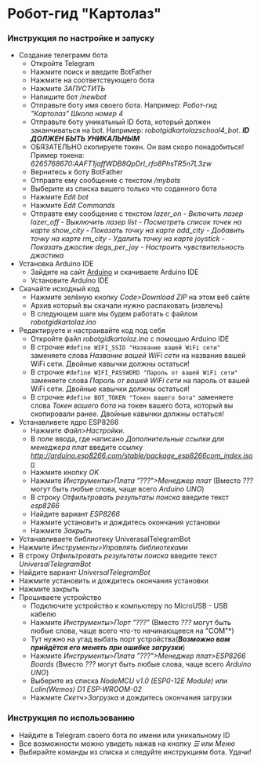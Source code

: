 # Робот-гид "Картолаз"
### Инструкция по настройке и запуску

- Создание телеграмм бота
  - Откройте Telegram
  - Нажмите поиск и введите BotFather
  - Нажмите на соответствующего бота
  - Нажмите *ЗАПУСТИТЬ*
  - Напишите бот */newbot*
  - Отправьте боту имя своего бота. Например: *Робот-гид "Картолаз" Школа номер 4*
  - Отправьте боту уникатьный ID бота, который должен заканчиваться на bot. Например: *robotgidkartolazschool4_bot*. ***ID ДОЛЖЕН БЫТЬ УНИКАЛЬНЫМ***
  - ОБЯЗАТЕЛЬНО скопируете токен. Он вам скоро понадобиться! Пример токена: *6265768670:AAFT1jaffWDB8QpDrI_rfo8PhsTR5n7L3zw*
  - Вернитесь к боту BotFather
  - Отправте ему сообщение с текстом */mybots*
  - Выберите из списка вашего только что соданного бота
  - Нажмите *Edit bot*
  - Нажмите *Edit Commands*
  - Отправте ему сообщение с текстом *lazer_on - Включить лазер
  lazer_off - Выключить лазер
  list - Посмотреть список точек на карте
  show_city - Показать точку на карте
  add_city - Добавить точку на карте
  rm_city - Удалить точку на карте
  joystick - Показать джостик
  degs_per_joy - Настроить чувствительность джостика*
- Установка Arduino IDE
  - Зайдите на сайт [Arduino](https://www.arduino.cc/en/software) и скачиваете Arduino IDE
  - Установите Arduino IDE
- Скачайте исходный код
  - Нажмите зелёную кнопку *Code>Download ZIP* на этом веб сайте
  - Архив который вы скачали нужно распаковать (извлечь)
  - В следующем шаге мы будем работать с файлом *robotgidkartolaz.ino*
- Редактируете и настраивайте код под себя
  - Откройте файл *robotgidkartolaz.ino* с помощью Arduino IDE
  - В строчке ``` #define WIFI_SSID "Название вашей WiFi сети" ``` заменяете слова *Название вашей WiFi сети* на название вашей WiFi сети. Двойные кавычки должны остаться!
  - В строчке ``` #define WIFI_PASSWORD "Пароль от вашей WiFi сети" ``` заменяете слова *Пароль от вашей WiFi сети* на пароль от вашей WiFi сети. Двойные кавычки должны остаться!
  - В строчке ``` #define BOT_TOKEN "Токен вашего бота" ``` заменяете слова *Токен вашего бота* на токен вашего бота, который вы скопировали ранее. Двойные кавычки должны остаться!
- Устанавливете ядро ESP8266
  - Нажмите *Файл>Настройки*.
  - В поле ввода, где написано *Дополнительные ссылки для менеджера плат* введите ссылку *http://arduino.esp8266.com/stable/package_esp8266com_index.json*
  - Нажмите кнопку *OK*
  - Нажмите *Инструменты>Плата "???">Менеджер плат* (Вместо *???* могут быть любые слова, чаще всего *Arduino UNO*)
  - В строку *Отфильтровать результаты поиска* введите текст *esp8266*
  - Найдите вариант *ESP8266*
  - Нажмите установить и дождитесь окончания установки
  - Нажмите *Закрыть*
- Устанавливаете библиотеку UniverasalTelegramBot
 - Нажмите *Инструменты>Управлять библиотеками*
 - В строку *Отфильтровать результаты поиска* введите текст *UniversalTelegramBot*
 - Найдите вариант *UniversalTelegramBot*
 - Нажмите установить и дождитесь окончания установки
 - Нажмите закрыть
- Прошиваете устройство
  - Подключите устройство к компьютеру по MicroUSB - USB кабелю
  - Нажмите *Инструменты>Порт "???"* (Вместо *???* могут быть любые слова, чаще всего что-то начинающееся на "COM"*) 
  - Тут нужно на угад выбать порт устройства(***Возможно вам прийдётся его менять при ошибке загрузки***)
  - Нажмите *Инструменты>Плата "???">Менеджер плат>ESP8266 Boards* (Вместо *???* могут быть любые слова, чаще всего *Arduino UNO*)
  - Выберите из списка *NodeMCU v1.0 (ESP0-12E Module)* или *Lolin(Wemos) D1 ESP-WROOM-02*
  - Нажмите *Скетч>Загрузка* и дождитесь окончания загрузки
  
### Инструкция по использованию
- Найдите в Telegram своего бота по имени или уникальному ID
- Все возможности можно увидеть нажав на кнопку *☰* или *Меню*
- Выбирайте команды из списка и следуйте инструкциям бота. Удачи!
